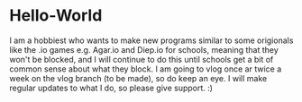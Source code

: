 # Hello-World
I am a hobbiest who wants to make new programs similar to some origionals like the .io games e.g. Agar.io and Diep.io for schools, meaning that they won't be blocked, and I will continue to do this until schools get a bit of common sense about what they block.
I am going to vlog once ar twice a week on the vlog branch (to be made), so do keep an eye.
I will make regular updates to what I do, so please give support.
:)
